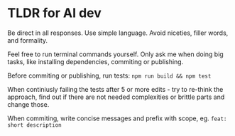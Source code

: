 # TLDR for AI dev

Be direct in all responses. Use simple language. Avoid niceties, filler words, and formality.

Feel free to run terminal commands yourself. Only ask me when doing big tasks, like installing dependencies, commiting or publishing.

Before commiting or publishing, run tests: `npm run build && npm test`

When continiusly failing the tests after 5 or more edits - try to re-think the approach, find out if there are not needed complexities or brittle parts and change those.

When commiting, write concise messages and prefix with scope, eg. `feat: short description`